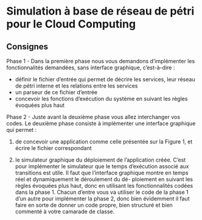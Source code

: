 # Simulation à base de réseau de pétri pour le Cloud Computing
## Consignes 
Phase 1 - Dans la première phase nous vous demandons d’implémenter les fonctionnalités
demandées, sans interface graphique, c’est-à-dire :
* définir le fichier d’entrée qui permet de décrire les services, leur réseau de pétri interne et
les relations entre les services 
* un parseur de ce fichier d’entrée 
* concevoir les fonctions d’exécution du système en suivant les règles évoquées plus haut 

Phase 2 - Juste avant la deuxième phase vous allez interchanger vos codes. Le deuxième phase
consiste à implémenter une interface graphique qui permet :
1. de concevoir une application comme celle présentée sur la Figure 1, et écrire le fichier correspondant

2. le simulateur graphique du déploiement de l’application créée.
C’est pour implémenter le simulateur que le temps d’exécution associé aux transitions est utile.
Il faut que l’interface graphique montre en temps réel et dynamiquement le déroulement du dé-
ploiement en suivant les règles évoquées plus haut, donc en utilisant les fonctionnalités codées
dans la phase 1.
Chacun d’entre vous va utiliser le code de la phase 1 d’un autre pour implémenter la phase
2, donc bien évidemment il faut faire en sorte de donner un code propre, bien structuré et bien
commenté à votre camarade de classe.
